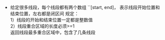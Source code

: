 - 给定很多线段，每个线段都有两个数组 ``[start, end]，
  表示线段开始位置和结束位置，左右都是闭区间
  规定：  
  1）线段的开始和结束位置一定都是整数值  
  2）线段重合区域的长度必须>=1  
  返回线段最多重合区域中，包含了几条线段